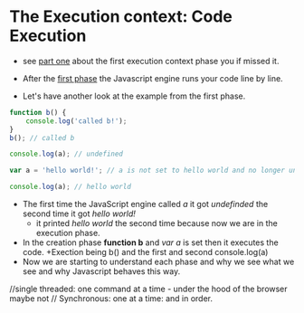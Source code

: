 # The Execution context: Code Execution
+ see [part one](https://github.com/greg-hub/notes-on-the-weird-parts/blob/master/1-hoisting.md) about the first execution context phase you if missed it.
+ After the [first phase](https://github.com/greg-hub/notes-on-the-weird-parts/blob/master/1-hoisting.md) the Javascript engine runs your code line by line.

+ Let's have another look at the example from the first phase.
```javascript
function b() {
    console.log('called b!');
}
b(); // called b

console.log(a); // undefined 

var a = 'hello world!'; // a is not set to hello world and no longer undefined

console.log(a); // hello world 
```
+ The first time the JavaScript engine called _a_ it got _undefinded_ the second time it got _hello world!_
    + it printed _hello world_ the second time because now we are in the execution phase. 
+ In the creation phase __function b__ and _var a_ is set then it executes the code. 
    +Exection being b() and the first and second console.log(a)
+ Now we are starting to understand each phase and why we see what we see and why Javascript behaves this way.


//single threaded: one command at a time - under the hood of the browser maybe not
// Synchronous: one at a time: and in order. 
